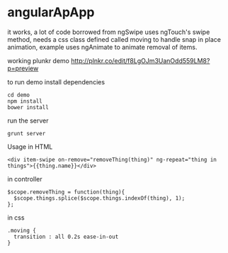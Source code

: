 angularApApp
============

it works, a lot of code borrowed from ngSwipe
uses ngTouch's swipe method,
needs a css class defined called moving to handle snap in place animation,
example uses ngAnimate to animate removal of items.

working plunkr demo
http://plnkr.co/edit/f8LgOJm3UanOdd559LM8?p=preview

to run demo install dependencies
```
cd demo
npm install
bower install
```
run the server
```
grunt server
```

Usage
in HTML
```
<div item-swipe on-remove="removeThing(thing)" ng-repeat="thing in things">{{thing.name}}</div>
```

in controller
```
$scope.removeThing = function(thing){
  $scope.things.splice($scope.things.indexOf(thing), 1);
};
```

in css

```
.moving {
  transition : all 0.2s ease-in-out
}
```

